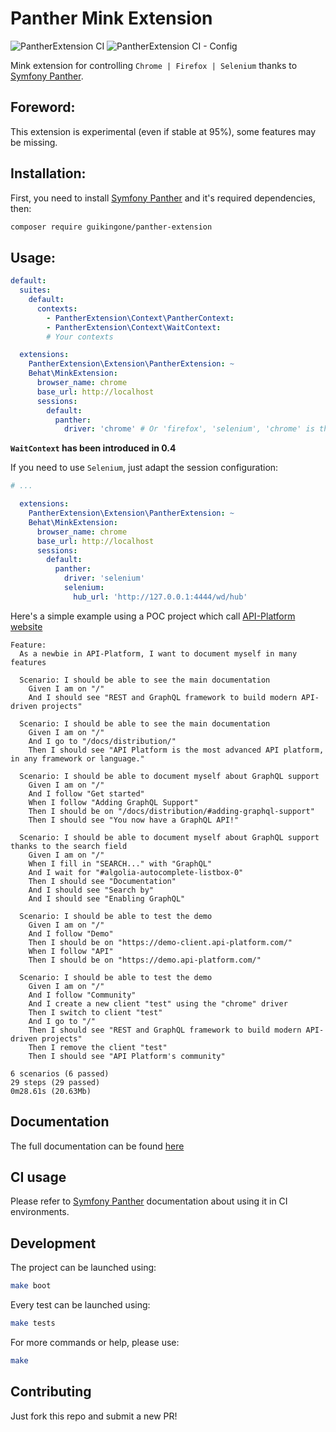 Panther Mink Extension
======================

![PantherExtension CI](https://github.com/Guikingone/panther-extension/workflows/PantherExtension%20CI/badge.svg?branch=master)
![PantherExtension CI - Config](https://github.com/Guikingone/panther-extension/workflows/PantherExtension%20CI%20-%20Config/badge.svg?branch=master)

Mink extension for controlling `Chrome | Firefox | Selenium` thanks to [Symfony Panther](https://github.com/symfony/panther).

## Foreword:

This extension is experimental (even if stable at 95%), some features may be missing.

## Installation:

First, you need to install [Symfony Panther](https://github.com/symfony/panther) and it's required dependencies, then:

```bash
composer require guikingone/panther-extension
```

## Usage:

```yaml
default:
  suites:
    default:
      contexts:
        - PantherExtension\Context\PantherContext:
        - PantherExtension\Context\WaitContext:
        # Your contexts

  extensions:
    PantherExtension\Extension\PantherExtension: ~
    Behat\MinkExtension:
      browser_name: chrome
      base_url: http://localhost
      sessions:
        default:
          panther:
            driver: 'chrome' # Or 'firefox', 'selenium', 'chrome' is the default value
```

**`WaitContext` has been introduced in 0.4**

If you need to use `Selenium`, just adapt the session configuration:

```yaml
# ...

  extensions:
    PantherExtension\Extension\PantherExtension: ~
    Behat\MinkExtension:
      browser_name: chrome
      base_url: http://localhost
      sessions:
        default:
          panther:
            driver: 'selenium'
            selenium:
              hub_url: 'http://127.0.0.1:4444/wd/hub'
```

Here's a simple example using a POC project which call [API-Platform website](https://api-platform.com/)

```gherkin
Feature:
  As a newbie in API-Platform, I want to document myself in many features

  Scenario: I should be able to see the main documentation                           
    Given I am on "/"                                                                
    And I should see "REST and GraphQL framework to build modern API-driven projects"

  Scenario: I should be able to see the main documentation                                           
    Given I am on "/"                                                                                
    And I go to "/docs/distribution/"                                                                
    Then I should see "API Platform is the most advanced API platform, in any framework or language."

  Scenario: I should be able to document myself about GraphQL support
    Given I am on "/"                                                
    And I follow "Get started"                                       
    When I follow "Adding GraphQL Support"                           
    Then I should be on "/docs/distribution/#adding-graphql-support" 
    Then I should see "You now have a GraphQL API!"                  

  Scenario: I should be able to document myself about GraphQL support thanks to the search field
    Given I am on "/"                                                                           
    When I fill in "SEARCH..." with "GraphQL"                                                   
    And I wait for "#algolia-autocomplete-listbox-0"                                            
    Then I should see "Documentation"                                                           
    And I should see "Search by"                                                                
    And I should see "Enabling GraphQL"                                                         

  Scenario: I should be able to test the demo                  
    Given I am on "/"                                          
    And I follow "Demo"                                        
    Then I should be on "https://demo-client.api-platform.com/"
    When I follow "API"                                        
    Then I should be on "https://demo.api-platform.com/"       

  Scenario: I should be able to test the demo                                         
    Given I am on "/"                                                                 
    And I follow "Community"                                                          
    And I create a new client "test" using the "chrome" driver                        
    Then I switch to client "test"                                                    
    And I go to "/"                                                                   
    Then I should see "REST and GraphQL framework to build modern API-driven projects"
    Then I remove the client "test"                                                   
    Then I should see "API Platform's community"                                      

6 scenarios (6 passed)
29 steps (29 passed)
0m28.61s (20.63Mb)
```

## Documentation

The full documentation can be found [here](/doc)

## CI usage

Please refer to [Symfony Panther](https://github.com/symfony/panther) documentation about using it in CI environments. 

## Development

The project can be launched using: 

```bash
make boot
```

Every test can be launched using:

```bash
make tests
```

For more commands or help, please use: 

```bash
make
```

## Contributing

Just fork this repo and submit a new PR!
